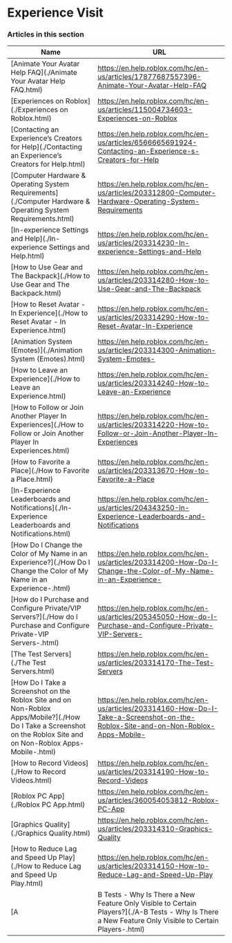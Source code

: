 # Experience Visit  
### Articles in this section
Name|URL
-|-
[Animate Your Avatar Help FAQ](./Animate Your Avatar Help FAQ.html) |https://en.help.roblox.com/hc/en-us/articles/17877687557396-Animate-Your-Avatar-Help-FAQ
[Experiences on Roblox](./Experiences on Roblox.html) |https://en.help.roblox.com/hc/en-us/articles/115004734603-Experiences-on-Roblox
[Contacting an Experience’s Creators for Help](./Contacting an Experience’s Creators for Help.html) |https://en.help.roblox.com/hc/en-us/articles/6566665691924-Contacting-an-Experience-s-Creators-for-Help
[Computer Hardware & Operating System Requirements](./Computer Hardware & Operating System Requirements.html) |https://en.help.roblox.com/hc/en-us/articles/203312800-Computer-Hardware-Operating-System-Requirements
[In-experience Settings and Help](./In-experience Settings and Help.html) |https://en.help.roblox.com/hc/en-us/articles/203314230-In-experience-Settings-and-Help
[How to Use Gear and The Backpack](./How to Use Gear and The Backpack.html) |https://en.help.roblox.com/hc/en-us/articles/203314280-How-to-Use-Gear-and-The-Backpack
[How to Reset Avatar - In Experience](./How to Reset Avatar - In Experience.html) |https://en.help.roblox.com/hc/en-us/articles/203314290-How-to-Reset-Avatar-In-Experience
[Animation System (Emotes)](./Animation System (Emotes).html) |https://en.help.roblox.com/hc/en-us/articles/203314300-Animation-System-Emotes-
[How to Leave an Experience](./How to Leave an Experience.html) |https://en.help.roblox.com/hc/en-us/articles/203314240-How-to-Leave-an-Experience
[How to Follow or Join Another Player In Experiences](./How to Follow or Join Another Player In Experiences.html) |https://en.help.roblox.com/hc/en-us/articles/203314220-How-to-Follow-or-Join-Another-Player-In-Experiences
[How to Favorite a Place](./How to Favorite a Place.html) |https://en.help.roblox.com/hc/en-us/articles/203313670-How-to-Favorite-a-Place
[In-Experience Leaderboards and Notifications](./In-Experience Leaderboards and Notifications.html) |https://en.help.roblox.com/hc/en-us/articles/204343250-In-Experience-Leaderboards-and-Notifications
[How Do I Change the Color of My Name in an Experience?](./How Do I Change the Color of My Name in an Experience-.html) |https://en.help.roblox.com/hc/en-us/articles/203314200-How-Do-I-Change-the-Color-of-My-Name-in-an-Experience-
[How do I Purchase and Configure Private/VIP Servers?](./How do I Purchase and Configure Private-VIP Servers-.html) |https://en.help.roblox.com/hc/en-us/articles/205345050-How-do-I-Purchase-and-Configure-Private-VIP-Servers-
[The Test Servers](./The Test Servers.html) |https://en.help.roblox.com/hc/en-us/articles/203314170-The-Test-Servers
[How Do I Take a Screenshot on the Roblox Site and on Non-Roblox Apps/Mobile?](./How Do I Take a Screenshot on the Roblox Site and on Non-Roblox Apps-Mobile-.html) |https://en.help.roblox.com/hc/en-us/articles/203314160-How-Do-I-Take-a-Screenshot-on-the-Roblox-Site-and-on-Non-Roblox-Apps-Mobile-
[How to Record Videos](./How to Record Videos.html) |https://en.help.roblox.com/hc/en-us/articles/203314190-How-to-Record-Videos
[Roblox PC App](./Roblox PC App.html) |https://en.help.roblox.com/hc/en-us/articles/360054053812-Roblox-PC-App
[Graphics Quality](./Graphics Quality.html) |https://en.help.roblox.com/hc/en-us/articles/203314310-Graphics-Quality
[How to Reduce Lag and Speed Up Play](./How to Reduce Lag and Speed Up Play.html) |https://en.help.roblox.com/hc/en-us/articles/203314150-How-to-Reduce-Lag-and-Speed-Up-Play
[A|B Tests - Why Is There a New Feature Only Visible to Certain Players?](./A-B Tests - Why Is There a New Feature Only Visible to Certain Players-.html) |https://en.help.roblox.com/hc/en-us/articles/203312530-A-B-Tests-Why-Is-There-a-New-Feature-Only-Visible-to-Certain-Players-